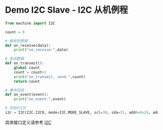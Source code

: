 Demo I2C Slave - I2C 从机例程
================================

```python
from machine import I2C

count = 0

# 接收到数据
def on_receive(data):
    print("on_receive:",data)

# 发送数据
def on_transmit():
    global count
    count = count+1
    print("on_transmit, send:",count)
    return count

# 事件回调
def on_event(event):
    print("on_event:",event)

# 初始化I2C
i2c = I2C(I2C.I2C0, mode=I2C.MODE_SLAVE, scl=30, sda=31, addr=0x24, addr_size=7, on_receive=on_receive, on_transmit=on_transmit, on_event=on_event)

```

具体接口定义请参考 [I2C](../../library/micropython/spec/machine.I2C.md)
